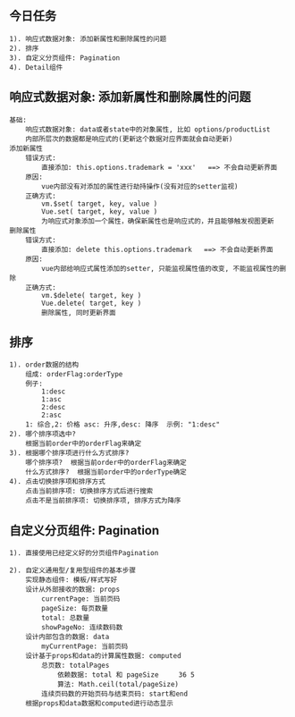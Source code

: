 ## 今日任务
    1). 响应式数据对象: 添加新属性和删除属性的问题
    2). 排序
    3). 自定义分页组件: Pagination
    4). Detail组件


## 响应式数据对象: 添加新属性和删除属性的问题
    基础: 
        响应式数据对象: data或者state中的对象属性, 比如 options/productList
        内部所层次的数据都是响应式的(更新这个数据对应界面就会自动更新)
    添加新属性
        错误方式: 
            直接添加: this.options.trademark = 'xxx'   ==> 不会自动更新界面
        原因: 
            vue内部没有对添加的属性进行劫持操作(没有对应的setter监视)
        正确方式:
            vm.$set( target, key, value )
            Vue.set( target, key, value )
            为响应式对象添加一个属性，确保新属性也是响应式的，并且能够触发视图更新
    删除属性
        错误方式: 
            直接添加: delete this.options.trademark   ==> 不会自动更新界面
        原因: 
            vue内部给响应式属性添加的setter, 只能监视属性值的改变, 不能监视属性的删除
        正确方式:
            vm.$delete( target, key )
            Vue.delete( target, key )
            删除属性, 同时更新界面

## 排序
    1). order数据的结构
        组成: orderFlag:orderType
        例子: 
            1:desc
            1:asc
            2:desc
            2:asc
        1: 综合,2: 价格 asc: 升序,desc: 降序  示例: "1:desc"
    2). 哪个排序项选中?
        根据当前order中的orderFlag来确定
    3). 根据哪个排序项进行什么方式排序?
        哪个排序项?  根据当前order中的orderFlag来确定
        什么方式排序?  根据当前order中的orderType确定
    4). 点击切换排序项和排序方式
        点击当前排序项: 切换排序方式后进行搜索
        点击不是当前排序项: 切换排序项, 排序方式为降序

## 自定义分页组件: Pagination
    1). 直接使用已经定义好的分页组件Pagination

    2). 自定义通用型/复用型组件的基本步骤
        实现静态组件: 模板/样式写好
        设计从外部接收的数据: props
            currentPage: 当前页码
            pageSize: 每页数量
            total: 总数量
            showPageNo: 连续数码数
        设计内部包含的数据: data
            myCurrentPage: 当前页码
        设计基于props和data的计算属性数据: computed
            总页数: totalPages
                依赖数据: total 和 pageSize     36 5 
                算法: Math.ceil(total/pageSize)
            连续页码数的开始页码与结束页码: start和end
        根据props和data数据和computed进行动态显示
